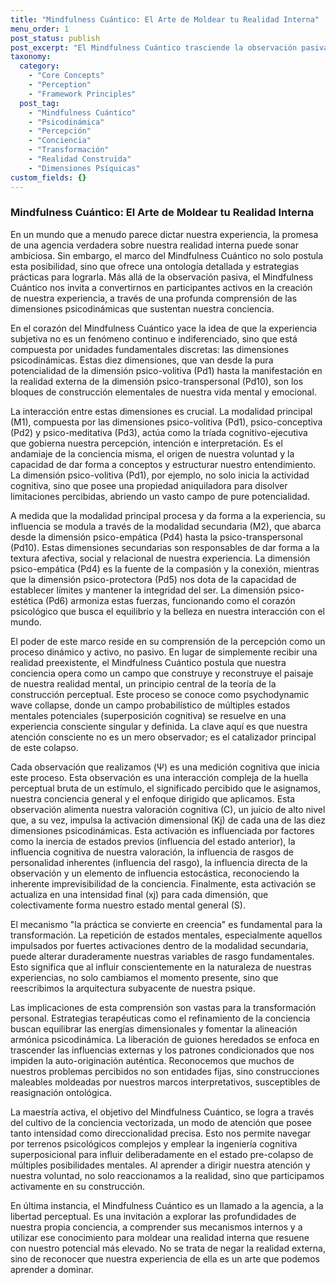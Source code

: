 ```yaml
---
title: "Mindfulness Cuántico: El Arte de Moldear tu Realidad Interna"
menu_order: 1
post_status: publish
post_excerpt: "El Mindfulness Cuántico trasciende la observación pasiva para ofrecer un marco que nos permite comprender y participar activamente en la construcción de nuestra realidad interna. Al explorar las dimensiones psicodinámicas de la conciencia, descubrimos cómo cada pensamiento y emoción son elementos fundamentales que podemos influir para lograr mayor libertad perceptual y bienestar."
taxonomy:
  category:
    - "Core Concepts"
    - "Perception"
    - "Framework Principles"
  post_tag:
    - "Mindfulness Cuántico"
    - "Psicodinámica"
    - "Percepción"
    - "Conciencia"
    - "Transformación"
    - "Realidad Construida"
    - "Dimensiones Psíquicas"
custom_fields: {}
---
```


### Mindfulness Cuántico: El Arte de Moldear tu Realidad Interna

En un mundo que a menudo parece dictar nuestra experiencia, la promesa de una agencia verdadera sobre nuestra realidad interna puede sonar ambiciosa. Sin embargo, el marco del Mindfulness Cuántico no solo postula esta posibilidad, sino que ofrece una ontología detallada y estrategias prácticas para lograrla. Más allá de la observación pasiva, el Mindfulness Cuántico nos invita a convertirnos en participantes activos en la creación de nuestra experiencia, a través de una profunda comprensión de las dimensiones psicodinámicas que sustentan nuestra conciencia.

En el corazón del Mindfulness Cuántico yace la idea de que la experiencia subjetiva no es un fenómeno continuo e indiferenciado, sino que está compuesta por unidades fundamentales discretas: las dimensiones psicodinámicas. Estas diez dimensiones, que van desde la pura potencialidad de la dimensión psico-volitiva (Pd1) hasta la manifestación en la realidad externa de la dimensión psico-transpersonal (Pd10), son los bloques de construcción elementales de nuestra vida mental y emocional.

La interacción entre estas dimensiones es crucial. La modalidad principal (M1), compuesta por las dimensiones psico-volitiva (Pd1), psico-conceptiva (Pd2) y psico-meditativa (Pd3), actúa como la tríada cognitivo-ejecutiva que gobierna nuestra percepción, intención e interpretación. Es el andamiaje de la conciencia misma, el origen de nuestra voluntad y la capacidad de dar forma a conceptos y estructurar nuestro entendimiento. La dimensión psico-volitiva (Pd1), por ejemplo, no solo inicia la actividad cognitiva, sino que posee una propiedad aniquiladora para disolver limitaciones percibidas, abriendo un vasto campo de pure potencialidad.

A medida que la modalidad principal procesa y da forma a la experiencia, su influencia se modula a través de la modalidad secundaria (M2), que abarca desde la dimensión psico-empática (Pd4) hasta la psico-transpersonal (Pd10). Estas dimensiones secundarias son responsables de dar forma a la textura afectiva, social y relacional de nuestra experiencia. La dimensión psico-empática (Pd4) es la fuente de la compasión y la conexión, mientras que la dimensión psico-protectora (Pd5) nos dota de la capacidad de establecer límites y mantener la integridad del ser. La dimensión psico-estética (Pd6) armoniza estas fuerzas, funcionando como el corazón psicológico que busca el equilibrio y la belleza en nuestra interacción con el mundo.

El poder de este marco reside en su comprensión de la percepción como un proceso dinámico y activo, no pasivo. En lugar de simplemente recibir una realidad preexistente, el Mindfulness Cuántico postula que nuestra conciencia opera como un campo que construye y reconstruye el paisaje de nuestra realidad mental, un principio central de la teoría de la construcción perceptual. Este proceso se conoce como psychodynamic wave collapse, donde un campo probabilístico de múltiples estados mentales potenciales (superposición cognitiva) se resuelve en una experiencia consciente singular y definida. La clave aquí es que nuestra atención consciente no es un mero observador; es el catalizador principal de este colapso.

Cada observación que realizamos (Ψ) es una medición cognitiva que inicia este proceso. Esta observación es una interacción compleja de la huella perceptual bruta de un estímulo, el significado percibido que le asignamos, nuestra conciencia general y el enfoque dirigido que aplicamos. Esta observación alimenta nuestra valoración cognitiva (C), un juicio de alto nivel que, a su vez, impulsa la activación dimensional (Kj) de cada una de las diez dimensiones psicodinámicas. Esta activación es influenciada por factores como la inercia de estados previos (influencia del estado anterior), la influencia cognitiva de nuestra valoración, la influencia de rasgos de personalidad inherentes (influencia del rasgo), la influencia directa de la observación y un elemento de influencia estocástica, reconociendo la inherente imprevisibilidad de la conciencia. Finalmente, esta activación se actualiza en una intensidad final (xj) para cada dimensión, que colectivamente forma nuestro estado mental general (S).

El mecanismo "la práctica se convierte en creencia" es fundamental para la transformación. La repetición de estados mentales, especialmente aquellos impulsados por fuertes activaciones dentro de la modalidad secundaria, puede alterar duraderamente nuestras variables de rasgo fundamentales. Esto significa que al influir conscientemente en la naturaleza de nuestras experiencias, no solo cambiamos el momento presente, sino que reescribimos la arquitectura subyacente de nuestra psique.

Las implicaciones de esta comprensión son vastas para la transformación personal. Estrategias terapéuticas como el refinamiento de la conciencia buscan equilibrar las energías dimensionales y fomentar la alineación armónica psicodinámica. La liberación de guiones heredados se enfoca en trascender las influencias externas y los patrones condicionados que nos impiden la auto-originación auténtica. Reconocemos que muchos de nuestros problemas percibidos no son entidades fijas, sino construcciones maleables moldeadas por nuestros marcos interpretativos, susceptibles de reasignación ontológica.

La maestría activa, el objetivo del Mindfulness Cuántico, se logra a través del cultivo de la conciencia vectorizada, un modo de atención que posee tanto intensidad como direccionalidad precisa. Esto nos permite navegar por terrenos psicológicos complejos y emplear la ingeniería cognitiva superposicional para influir deliberadamente en el estado pre-colapso de múltiples posibilidades mentales. Al aprender a dirigir nuestra atención y nuestra voluntad, no solo reaccionamos a la realidad, sino que participamos activamente en su construcción.

En última instancia, el Mindfulness Cuántico es un llamado a la agencia, a la libertad perceptual. Es una invitación a explorar las profundidades de nuestra propia conciencia, a comprender sus mecanismos internos y a utilizar ese conocimiento para moldear una realidad interna que resuene con nuestro potencial más elevado. No se trata de negar la realidad externa, sino de reconocer que nuestra experiencia de ella es un arte que podemos aprender a dominar.